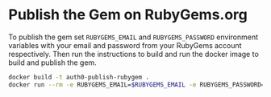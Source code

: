# Publish the Gem on RubyGems.org

To publish the gem set `RUBYGEMS_EMAIL` and `RUBYGEMS_PASSWORD` environment variables with your email and password from your RubyGems account respectively.
Then run the instructions to build and run the docker image to build and publish the gem.

```bash
docker build -t auth0-publish-rubygem .
docker run --rm -e RUBYGEMS_EMAIL=$RUBYGEMS_EMAIL -e RUBYGEMS_PASSWORD=$RUBYGEMS_PASSWORD -it auth0-publish-rubygem /bin/sh publish_rubygem.sh
```
